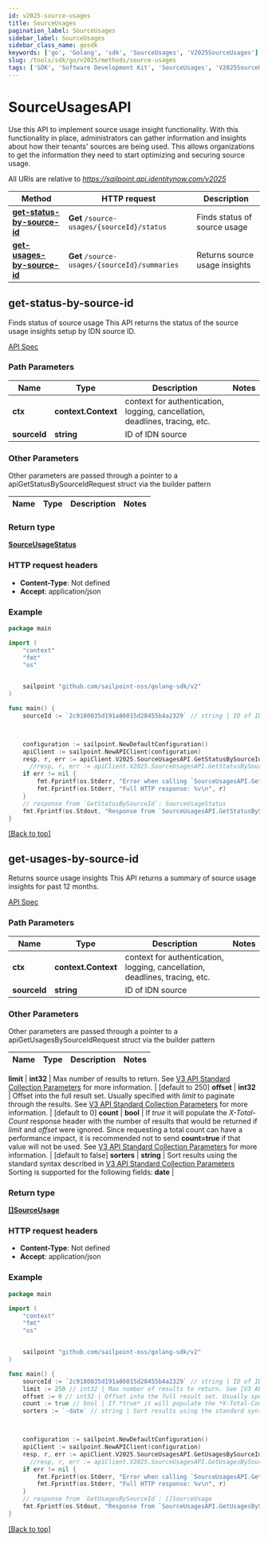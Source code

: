 ```yaml
---
id: v2025-source-usages
title: SourceUsages
pagination_label: SourceUsages
sidebar_label: SourceUsages
sidebar_class_name: gosdk
keywords: ['go', 'Golang', 'sdk', 'SourceUsages', 'V2025SourceUsages']
slug: /tools/sdk/go/v2025/methods/source-usages
tags: ['SDK', 'Software Development Kit', 'SourceUsages', 'V2025SourceUsages']
---
```


# SourceUsagesAPI

Use this API to implement source usage insight functionality. With this functionality in place, administrators can gather information and insights about how their tenants&#39; sources are being used. This allows organizations to get the information they need to start optimizing and securing source usage.

All URIs are relative to *https://sailpoint.api.identitynow.com/v2025*

| Method | HTTP request | Description |
| --- | --- | --- |
| [**get-status-by-source-id**](#get-status-by-source-id) | **Get** `/source-usages/{sourceId}/status` | Finds status of source usage |
| [**get-usages-by-source-id**](#get-usages-by-source-id) | **Get** `/source-usages/{sourceId}/summaries` | Returns source usage insights |

## get-status-by-source-id

Finds status of source usage This API returns the status of the source usage insights setup by IDN source ID.

[API Spec](https://developer.sailpoint.com/docs/api/v2025/get-status-by-source-id)

### Path Parameters

| Name | Type | Description | Notes |
| --- | --- | --- | --- |
| **ctx** | **context.Context** | context for authentication, logging, cancellation, deadlines, tracing, etc. |
| **sourceId** | **string** | ID of IDN source |

### Other Parameters

Other parameters are passed through a pointer to a apiGetStatusBySourceIdRequest struct via the builder pattern

| Name | Type | Description | Notes |
| ---- | ---- | ----------- | ----- |

### Return type

[**SourceUsageStatus**](../models/source-usage-status)

### HTTP request headers

- **Content-Type**: Not defined
- **Accept**: application/json

### Example

```go
package main

import (
	"context"
	"fmt"
	"os"


	sailpoint "github.com/sailpoint-oss/golang-sdk/v2"
)

func main() {
    sourceId := `2c9180835d191a86015d28455b4a2329` // string | ID of IDN source # string | ID of IDN source



    configuration := sailpoint.NewDefaultConfiguration()
    apiClient := sailpoint.NewAPIClient(configuration)
    resp, r, err := apiClient.V2025.SourceUsagesAPI.GetStatusBySourceId(context.Background(), sourceId).Execute()
	  //resp, r, err := apiClient.V2025.SourceUsagesAPI.GetStatusBySourceId(context.Background(), sourceId).Execute()
    if err != nil {
	    fmt.Fprintf(os.Stderr, "Error when calling `SourceUsagesAPI.GetStatusBySourceId``: %v\n", err)
	    fmt.Fprintf(os.Stderr, "Full HTTP response: %v\n", r)
    }
    // response from `GetStatusBySourceId`: SourceUsageStatus
    fmt.Fprintf(os.Stdout, "Response from `SourceUsagesAPI.GetStatusBySourceId`: %v\n", resp)
}
```

[[Back to top]](#)

## get-usages-by-source-id

Returns source usage insights This API returns a summary of source usage insights for past 12 months.

[API Spec](https://developer.sailpoint.com/docs/api/v2025/get-usages-by-source-id)

### Path Parameters

| Name | Type | Description | Notes |
| --- | --- | --- | --- |
| **ctx** | **context.Context** | context for authentication, logging, cancellation, deadlines, tracing, etc. |
| **sourceId** | **string** | ID of IDN source |

### Other Parameters

Other parameters are passed through a pointer to a apiGetUsagesBySourceIdRequest struct via the builder pattern

| Name | Type | Description | Notes |
| ---- | ---- | ----------- | ----- |

**limit** | **int32** | Max number of results to return. See [V3 API Standard Collection Parameters](https://developer.sailpoint.com/idn/api/standard-collection-parameters) for more information. | [default to 250] **offset** | **int32** | Offset into the full result set. Usually specified with _limit_ to paginate through the results. See [V3 API Standard Collection Parameters](https://developer.sailpoint.com/idn/api/standard-collection-parameters) for more information. | [default to 0] **count** | **bool** | If _true_ it will populate the _X-Total-Count_ response header with the number of results that would be returned if _limit_ and _offset_ were ignored. Since requesting a total count can have a performance impact, it is recommended not to send **count&#x3D;true** if that value will not be used. See [V3 API Standard Collection Parameters](https://developer.sailpoint.com/idn/api/standard-collection-parameters) for more information. | [default to false] **sorters** | **string** | Sort results using the standard syntax described in [V3 API Standard Collection Parameters](https://developer.sailpoint.com/idn/api/standard-collection-parameters#sorting-results) Sorting is supported for the following fields: **date** |

### Return type

[**[]SourceUsage**](../models/source-usage)

### HTTP request headers

- **Content-Type**: Not defined
- **Accept**: application/json

### Example

```go
package main

import (
	"context"
	"fmt"
	"os"


	sailpoint "github.com/sailpoint-oss/golang-sdk/v2"
)

func main() {
    sourceId := `2c9180835d191a86015d28455b4a2329` // string | ID of IDN source # string | ID of IDN source
    limit := 250 // int32 | Max number of results to return. See [V3 API Standard Collection Parameters](https://developer.sailpoint.com/idn/api/standard-collection-parameters) for more information. (optional) (default to 250) # int32 | Max number of results to return. See [V3 API Standard Collection Parameters](https://developer.sailpoint.com/idn/api/standard-collection-parameters) for more information. (optional) (default to 250)
    offset := 0 // int32 | Offset into the full result set. Usually specified with *limit* to paginate through the results. See [V3 API Standard Collection Parameters](https://developer.sailpoint.com/idn/api/standard-collection-parameters) for more information. (optional) (default to 0) # int32 | Offset into the full result set. Usually specified with *limit* to paginate through the results. See [V3 API Standard Collection Parameters](https://developer.sailpoint.com/idn/api/standard-collection-parameters) for more information. (optional) (default to 0)
    count := true // bool | If *true* it will populate the *X-Total-Count* response header with the number of results that would be returned if *limit* and *offset* were ignored.  Since requesting a total count can have a performance impact, it is recommended not to send **count=true** if that value will not be used.  See [V3 API Standard Collection Parameters](https://developer.sailpoint.com/idn/api/standard-collection-parameters) for more information. (optional) (default to false) # bool | If *true* it will populate the *X-Total-Count* response header with the number of results that would be returned if *limit* and *offset* were ignored.  Since requesting a total count can have a performance impact, it is recommended not to send **count=true** if that value will not be used.  See [V3 API Standard Collection Parameters](https://developer.sailpoint.com/idn/api/standard-collection-parameters) for more information. (optional) (default to false)
    sorters := `-date` // string | Sort results using the standard syntax described in [V3 API Standard Collection Parameters](https://developer.sailpoint.com/idn/api/standard-collection-parameters#sorting-results)  Sorting is supported for the following fields: **date** (optional) # string | Sort results using the standard syntax described in [V3 API Standard Collection Parameters](https://developer.sailpoint.com/idn/api/standard-collection-parameters#sorting-results)  Sorting is supported for the following fields: **date** (optional)



    configuration := sailpoint.NewDefaultConfiguration()
    apiClient := sailpoint.NewAPIClient(configuration)
    resp, r, err := apiClient.V2025.SourceUsagesAPI.GetUsagesBySourceId(context.Background(), sourceId).Execute()
	  //resp, r, err := apiClient.V2025.SourceUsagesAPI.GetUsagesBySourceId(context.Background(), sourceId).Limit(limit).Offset(offset).Count(count).Sorters(sorters).Execute()
    if err != nil {
	    fmt.Fprintf(os.Stderr, "Error when calling `SourceUsagesAPI.GetUsagesBySourceId``: %v\n", err)
	    fmt.Fprintf(os.Stderr, "Full HTTP response: %v\n", r)
    }
    // response from `GetUsagesBySourceId`: []SourceUsage
    fmt.Fprintf(os.Stdout, "Response from `SourceUsagesAPI.GetUsagesBySourceId`: %v\n", resp)
}
```

[[Back to top]](#)
